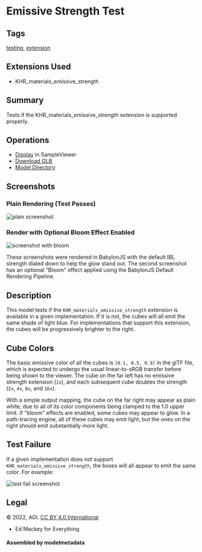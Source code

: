 # Emissive Strength Test

## Tags

[testing](../../Models-testing.md), [extension](../../Models-extension.md)

## Extensions Used

* KHR_materials_emissive_strength

## Summary

Tests if the KHR_materials_emissive_strength extension is supported properly.

## Operations

* [Display](https://github.khronos.org/glTF-Sample-Viewer-Release/?model=https://raw.GithubUserContent.com/KhronosGroup/glTF-Sample-Assets/main/./Models/EmissiveStrengthTest/glTF-Binary/EmissiveStrengthTest.glb) in SampleViewer
* [Download GLB](https://raw.GithubUserContent.com/KhronosGroup/glTF-Sample-Assets/main/./Models/EmissiveStrengthTest/glTF-Binary/EmissiveStrengthTest.glb)
* [Model Directory](./)

## Screenshots

### Plain Rendering (Test Passes)

![plain screenshot](screenshot/screenshot_large_plain.jpg)

### Render with Optional Bloom Effect Enabled

![screenshot with bloom](screenshot/screenshot_large_bloom.jpg)

These screenshots were rendered in BabylonJS with the default IBL strength dialed
down to help the glow stand out.  The second screenshot has an optional "Bloom" effect
applied using the BabylonJS Default Rendering Pipeline.

## Description

This model tests if the `KHR_materials_emissive_strength` extension is available in a
given implementation.  If it is not, the cubes will all emit the same shade of
light blue.  For implementations that support this extension, the cubes will be
progressively brighter to the right.

## Cube Colors

The basic emissive color of all the cubes is `[0.1, 0.5, 0.9]` in the glTF file, which
is expected to undergo the usual linear-to-sRGB transfer before being shown to the viewer.
The cube on the far left has no emissive strength extension (`1x`), and each subsequent
cube doubles the strength (`2x`, `4x`, `8x`, and `16x`).

With a simple output mapping, the cube on the far right may appear as
plain white, due to all of its color components being clamped to the 1.0 upper limit.
If "bloom" effects are enabled, some cubes may appear to glow.  In a path-tracing
engine, all of these cubes may emit light, but the ones on the right should
emit substantially more light.

## Test Failure

If a given implementation does not support `KHR_materials_emissive_strength`, the
boxes will all appear to emit the same color.  For example:

![test fail screenshot](screenshot/test_fail.jpg)

## Legal

&copy; 2022, AGI. [CC BY 4.0 International](https://creativecommons.org/licenses/by/4.0/legalcode)

 - Ed Mackey for Everything

#### Assembled by modelmetadata